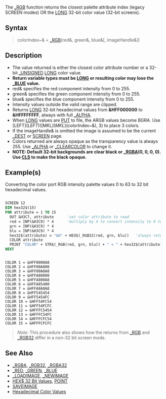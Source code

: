 The [_RGB](_RGB) function returns the closest palette attribute index (legacy SCREEN modes) OR the [LONG](LONG) 32-bit color value (32-bit screens). 

## Syntax

> colorIndex~& = [_RGB](_RGB)(red&, green&, blue&[, imageHandle&])

## Description

* The value returned is either the closest color attribute number or a 32-bit [_UNSIGNED](_UNSIGNED) [LONG](LONG) color value. 
* **Return variable types must be [LONG](LONG) or resulting color may lose the [_BLUE](_BLUE) value.**
* red& specifies the red component intensity from 0 to 255.
* green& specifies the green component intensity from 0 to 255.
* blue& specifies the blue component intensity from 0 to 255.
* Intensity values outside the valid range are clipped.
* Returns [LONG](LONG) 32-bit hexadecimal values from **&HFF000000** to **&HFFFFFFFF**, always with full [_ALPHA](_ALPHA).
* When [LONG](LONG) values are [PUT](PUT) to file, the ARGB values become BGRA. Use [LEFT$](LEFT$)([MKL$](MKL$)(colorIndex~&), 3) to place 3 colors.
* If the imageHandle& is omitted the image is assumed to be the current [_DEST](_DEST) or [SCREEN](SCREEN) page.
* Colors returned are always opaque as the transparency value is always 255. Use [_ALPHA](_ALPHA) or [_CLEARCOLOR](_CLEARCOLOR) to change it.
* **NOTE: Default 32-bit backgrounds are clear black or [_RGBA](_RGBA)(0, 0, 0, 0). Use [CLS](CLS) to make the black opaque.**

## Example(s)

Converting the color port RGB intensity palette values 0 to 63 to 32 bit hexadecimal values. 

```vb

SCREEN 12
DIM hex32$(15)
FOR attribute = 1 TO 15
  OUT &H3C7, attribute      'set color attribute to read
  red = INP(&H3C9) * 4      'multiply by 4 to convert intensity to 0 to 255 RGB values
  grn = INP(&H3C9) * 4
  blu = INP(&H3C9) * 4
  hex32$(attribute) = "&H" + HEX$(_RGB32(red, grn, blu))   'always returns the 32 bit value
  COLOR attribute
  PRINT "COLOR" + STR$(_RGB(red, grn, blu)) + " = " + hex32$(attribute)  'closest attribute
NEXT 

```

```text

COLOR 1 = &HFF0000A8
COLOR 2 = &HFF00A800
COLOR 3 = &HFF00A8A8
COLOR 4 = &HFFA80000
COLOR 5 = &HFFA800A8
COLOR 6 = &HFFA85400
COLOR 7 = &HFFA8A8A8
COLOR 8 = &HFF545454
COLOR 9 = &HFF5454FC
COLOR 10 = &HFF54FC54
COLOR 11 = &HFF54FCFC
COLOR 12 = &HFFFC5454
COLOR 13 = &HFFFC54FC
COLOR 14 = &HFFFCFC54
COLOR 15 = &HFFFCFCFC

```

> *Note:* This procedure also shows how the returns from [_RGB](_RGB) and [_RGB32](_RGB32) differ in a non-32 bit screen mode.

## See Also

* [_RGBA](_RGBA), [_RGB32](_RGB32), [_RGBA32](_RGBA32)
* [_RED](_RED), [_GREEN](_GREEN), [_BLUE](_BLUE)
* [_LOADIMAGE](_LOADIMAGE), [_NEWIMAGE](_NEWIMAGE)
* [HEX$ 32 Bit Values](HEX$-32-Bit-Values), [POINT](POINT)
* [SAVEIMAGE](SAVEIMAGE)
* [Hexadecimal Color Values](http://www.w3schools.com/html/html_colornames.asp)
